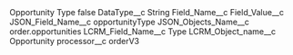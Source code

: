 <?xml version="1.0" encoding="UTF-8"?>
<CustomMetadata xmlns="http://soap.sforce.com/2006/04/metadata" xmlns:xsi="http://www.w3.org/2001/XMLSchema-instance" xmlns:xsd="http://www.w3.org/2001/XMLSchema">
    <label>Opportunity Type</label>
    <protected>false</protected>
    <values>
        <field>DataType__c</field>
        <value xsi:type="xsd:string">String</value>
    </values>
    <values>
        <field>Field_Name__c</field>
        <value xsi:nil="true"/>
    </values>
    <values>
        <field>Field_Value__c</field>
        <value xsi:nil="true"/>
    </values>
    <values>
        <field>JSON_Field_Name__c</field>
        <value xsi:type="xsd:string">opportunityType</value>
    </values>
    <values>
        <field>JSON_Objects_Name__c</field>
        <value xsi:type="xsd:string">order.opportunities</value>
    </values>
    <values>
        <field>LCRM_Field_Name__c</field>
        <value xsi:type="xsd:string">Type</value>
    </values>
    <values>
        <field>LCRM_Object_name__c</field>
        <value xsi:type="xsd:string">Opportunity</value>
    </values>
    <values>
        <field>processor__c</field>
        <value xsi:type="xsd:string">orderV3</value>
    </values>
</CustomMetadata>
